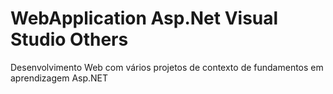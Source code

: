 # WebApplication Asp.Net Visual Studio Others
 Desenvolvimento Web com vários projetos de contexto de fundamentos em aprendizagem Asp.NET
